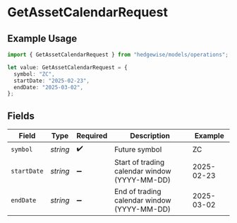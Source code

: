 # GetAssetCalendarRequest

## Example Usage

```typescript
import { GetAssetCalendarRequest } from "hedgewise/models/operations";

let value: GetAssetCalendarRequest = {
  symbol: "ZC",
  startDate: "2025-02-23",
  endDate: "2025-03-02",
};
```

## Fields

| Field                                         | Type                                          | Required                                      | Description                                   | Example                                       |
| --------------------------------------------- | --------------------------------------------- | --------------------------------------------- | --------------------------------------------- | --------------------------------------------- |
| `symbol`                                      | *string*                                      | :heavy_check_mark:                            | Future symbol                                 | ZC                                            |
| `startDate`                                   | *string*                                      | :heavy_minus_sign:                            | Start of trading calendar window (YYYY-MM-DD) | 2025-02-23                                    |
| `endDate`                                     | *string*                                      | :heavy_minus_sign:                            | End of trading calendar window (YYYY-MM-DD)   | 2025-03-02                                    |